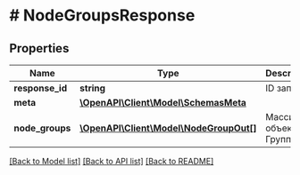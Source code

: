 # # NodeGroupsResponse

## Properties

Name | Type | Description | Notes
------------ | ------------- | ------------- | -------------
**response_id** | **string** | ID запроса | [optional]
**meta** | [**\OpenAPI\Client\Model\SchemasMeta**](SchemasMeta.md) |  |
**node_groups** | [**\OpenAPI\Client\Model\NodeGroupOut[]**](NodeGroupOut.md) | Массив объектов Группа нод |

[[Back to Model list]](../../README.md#models) [[Back to API list]](../../README.md#endpoints) [[Back to README]](../../README.md)
